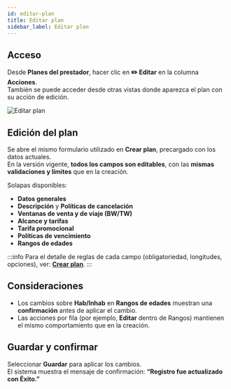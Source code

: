 ```yaml
---
id: editar-plan
title: Editar plan
sidebar_label: Editar plan
---
```


## Acceso

Desde **Planes del prestador**, hacer clic en **✏️ Editar** en la columna **Acciones**.  
También se puede acceder desde otras vistas donde aparezca el plan con su acción de edición.

![Editar plan](/img/producto/editar-plan.png)

## Edición del plan

Se abre el mismo formulario utilizado en **Crear plan**, precargado con los datos actuales.  
En la versión vigente, **todos los campos son editables**, con las **mismas validaciones y límites** que en la creación.

Solapas disponibles:
- **Datos generales**  
- **Descripción** y **Políticas de cancelación**  
- **Ventanas de venta y de viaje (BW/TW)**  
- **Alcance y tarifas**  
- **Tarifa promocional**  
- **Políticas de vencimiento**  
- **Rangos de edades**

:::info
 Para el detalle de reglas de cada campo (obligatoriedad, longitudes, opciones), ver: [**Crear plan**](./crear-plan).
:::

## Consideraciones

- Los cambios sobre **Hab/Inhab** en **Rangos de edades** muestran una **confirmación** antes de aplicar el cambio.  
- Las acciones por fila (por ejemplo, **Editar** dentro de Rangos) mantienen el mismo comportamiento que en la creación.

## Guardar y confirmar

Seleccionar **Guardar** para aplicar los cambios.  
El sistema muestra el mensaje de confirmación: **“Registro fue actualizado con Éxito.”**




